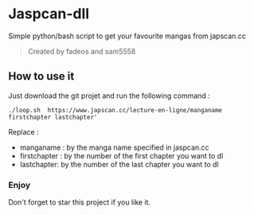 # Jaspcan-dll

Simple python/bash script to get your favourite mangas from japscan.cc
> Created by fadeos and sam5558


## How to use it

Just download the git projet and run the following command :

```./loop.sh  https://www.japscan.cc/lecture-en-ligne/manganame firstchapter lastchapter'```

Replace :
* manganame : by the manga name specified in jaspcan.cc
* firstchapter : by the number of the first chapter you want to dl
* lastchapter:  by the number of the last chapter you want to dl

### Enjoy

Don't forget to star this project if you like it.
